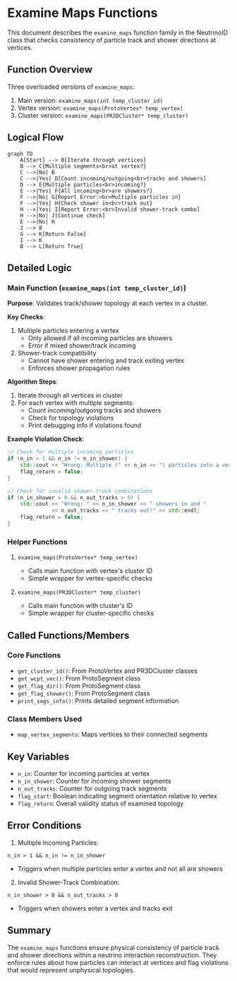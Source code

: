 # Examine Maps Functions

This document describes the `examine_maps` function family in the NeutrinoID class that checks consistency of particle track and shower directions at vertices.

## Function Overview

Three overloaded versions of `examine_maps`:
1. Main version: `examine_maps(int temp_cluster_id)`
2. Vertex version: `examine_maps(ProtoVertex* temp_vertex)`
3. Cluster version: `examine_maps(PR3DCluster* temp_cluster)`

## Logical Flow

```mermaid
graph TD
    A[Start] --> B[Iterate through vertices]
    B --> C{Multiple segments<br>at vertex?}
    C -->|No| B
    C -->|Yes| D[Count incoming/outgoing<br>tracks and showers]
    D --> E{Multiple particles<br>incoming?}
    E -->|Yes| F{All incoming<br>are showers?}
    F -->|No| G[Report Error:<br>Multiple particles in]
    F -->|Yes| H{Check shower in<br>track out}
    H -->|Yes| I[Report Error:<br>Invalid shower-track combo]
    H -->|No| J[Continue check]
    E -->|No| H
    J --> B
    G --> K[Return False]
    I --> K
    B --> L[Return True]
```

## Detailed Logic

### Main Function (`examine_maps(int temp_cluster_id)`)

**Purpose**: Validates track/shower topology at each vertex in a cluster.

**Key Checks**:
1. Multiple particles entering a vertex
   - Only allowed if all incoming particles are showers
   - Error if mixed shower/track incoming
2. Shower-track compatibility
   - Cannot have shower entering and track exiting vertex
   - Enforces shower propagation rules

**Algorithm Steps**:
1. Iterate through all vertices in cluster
2. For each vertex with multiple segments:
   - Count incoming/outgoing tracks and showers
   - Check for topology violations
   - Print debugging info if violations found

**Example Violation Check**:
```cpp
// Check for multiple incoming particles
if (n_in > 1 && n_in != n_in_shower) {
    std::cout << "Wrong: Multiple (" << n_in << ") particles into a vertex!" << std::endl;
    flag_return = false;
}

// Check for invalid shower-track combinations
if (n_in_shower > 0 && n_out_tracks > 0) {
    std::cout << "Wrong: " << n_in_shower << " showers in and " 
              << n_out_tracks << " tracks out!" << std::endl;
    flag_return = false;
}
```

### Helper Functions

1. `examine_maps(ProtoVertex* temp_vertex)`
   - Calls main function with vertex's cluster ID
   - Simple wrapper for vertex-specific checks

2. `examine_maps(PR3DCluster* temp_cluster)`
   - Calls main function with cluster's ID
   - Simple wrapper for cluster-specific checks

## Called Functions/Members

### Core Functions
- `get_cluster_id()`: From ProtoVertex and PR3DCluster classes
- `get_wcpt_vec()`: From ProtoSegment class
- `get_flag_dir()`: From ProtoSegment class
- `get_flag_shower()`: From ProtoSegment class
- `print_segs_info()`: Prints detailed segment information

### Class Members Used
- `map_vertex_segments`: Maps vertices to their connected segments

## Key Variables

- `n_in`: Counter for incoming particles at vertex
- `n_in_shower`: Counter for incoming shower segments
- `n_out_tracks`: Counter for outgoing track segments
- `flag_start`: Boolean indicating segment orientation relative to vertex
- `flag_return`: Overall validity status of examined topology

## Error Conditions

1. Multiple Incoming Particles:
```
n_in > 1 && n_in != n_in_shower
```
- Triggers when multiple particles enter a vertex and not all are showers

2. Invalid Shower-Track Combination:
```
n_in_shower > 0 && n_out_tracks > 0
```
- Triggers when showers enter a vertex and tracks exit

## Summary

The `examine_maps` functions ensure physical consistency of particle track and shower directions within a neutrino interaction reconstruction. They enforce rules about how particles can interact at vertices and flag violations that would represent unphysical topologies.
